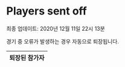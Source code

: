 # Players sent off
최종 업데이트: 2020년 12월 11일 22시 13분


경기 중 오류가 발생하는 경우 자동으로 퇴장됩니다.


| 퇴장된 참가자 |
|:---:|